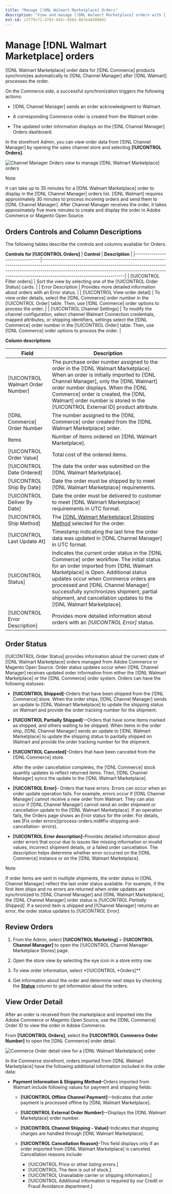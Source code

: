 ```yaml
---
title: "Manage [!DNL Walmart Marketplace] Orders"
description: "View and manage [!DNL Walmart Marketplace] orders with [!DNL Channel Manager] for Adobe Commerce and Magento Open Source."
exl-id: c2779c72-4793-445c-858a-867ea8389662
---
```

# Manage [!DNL Walmart Marketplace] orders

[!DNL Walmart Marketplace] order data for [!DNL Commerce] products synchronizes automatically to [!DNL Channel Manager] after [!DNL Walmart] processes the order.

On the Commerce side, a successful synchronization triggers the following actions:

- [!DNL Channel Manager] sends an order acknowledgment to Walmart.

- A corresponding Commerce order is created from the Walmart order.

- The updated order information displays on the [!DNL Channel Manager] Orders dashboard.

In the storefront Admin, you can view order data from [!DNL Channel Manager] by opening the sales channel store and selecting **[!UICONTROL Orders]**.

![Channel Manager Orders view to manage [!DNL Walmart Marketplace] orders](assets/orders-dashboard-view.png)

>[!NOTE]
>
>It can take up to 35 minutes for a [!DNL Walmart Marketplace] order to display in the [!DNL Channel Manager] orders list. [!DNL Walmart] requires approximately 30 minutes to process incoming orders and send them to [!DNL Channel Manager]. After Channel Manager receives the order, it takes approximately five more minutes to create and display the order in Adobe Commerce or Magento Open Source.

## Orders Controls and Column Descriptions

The following tables describe the controls and columns available for Orders.

**Controls for [!UICONTROL Orders]**
| **Control**                    | **Description**                                                                                                                                                                                                                                                                  |
|--------------------------------|----------------------------------------------------------------------------------------------------------------------------------------------------------------------------------------------------------------------------------------------------------------------------------|
| [!UICONTROL Filter orders]     | Sort the view by selecting one of the [!UICONTROL Order Status] cards.                                                                                                                                                                                                           |
| Error Description              | Provides more detailed information about orders with an Error status.                                                                                                                                                                                                            |
| [!UICONTROL View order detail] | To view order details, select the [!DNL Commerce] order number in the [!UICONTROL Order] table. Then, use [!DNL Commerce] order options to process the order.                                                                                                                    |
| [!UICONTROL Channel Settings]  | To modify the channel configuration, select channel Walmart Connection credentials, mapped attributes, or shipping identifiers, settings  select the [!DNL Commerce] order number in the [!UICONTROL Order] table. Then, use [!DNL Commerce] order options to process the order. |


**Column descriptions**

| Field                             | Description                                                                                                                                                                                                                                                                                                                                                                   |
|-----------------------------------|-------------------------------------------------------------------------------------------------------------------------------------------------------------------------------------------------------------------------------------------------------------------------------------------------------------------------------------------------------------------------------|
| [!UICONTROL Walmart Order Number] | The purchase order number assigned to the order in the [!DNL Walmart Marketplace]. When an order is initially imported to [!DNL Channel Manager], only the [!DNL Walmart] order number displays. When the [!DNL Commerce] order is created, the [!DNL Walmart] order number is stored in the [!UICONTROL External ID] product attribute.                                      |
| [!DNL Commerce] Order Number      | The number assigned to the [!DNL Commerce] order created from the [!DNL Walmart Marketplace] order.                                                                                                                                                                                                                                                                           |
| Items                             | Number of items ordered on [!DNL Walmart Marketplace].                                                                                                                                                                                                                                                                                                                        |
| [!UICONTROL Order Value]          | Total cost of the ordered items.                                                                                                                                                                                                                                                                                                                                              |
| [!UICONTROL Date Ordered]         | The date the order was submitted on the [!DNL Walmart Marketplace].                                                                                                                                                                                                                                                                                                           |
| [!UICONTROL Ship By Date]         | Date the order must be shipped by to meet [!DNL Walmart Marketplace] requirements.                                                                                                                                                                                                                                                                                            |
| [!UICONTROL Deliver By Date]      | Date the order must be delivered to customer to meet [!DNL Walmart Marketplace] requirements in UTC format.                                                                                                                                                                                                                                                                   |
| [!UICONTROL Ship Method]          | The [[!DNL Walmart Marketplace] Shipping Method](https://sellerhelp.walmart.com/s/guide?article=000007893) selected for the order.                                                                                                                                                                                                                                            |
| [!UICONTROL Last Update At]       | Timestamp indicating the last time the order data was updated in [!DNL Channel Manager] in UTC format.                                                                                                                                                                                                                                                                        |
| [!UICONTROL Status]               | Indicates the current order status in the [!DNL Commerce] order workflow. The initial status for an order imported from [!DNL Walmart Marketplace] is _Open_. Additional status updates occur when Commerce orders are processed and [!DNL Channel Manager] successfully synchronizes shipment, partial shipment, and cancellation updates to the [!DNL Walmart Marketplace]. |
| [!UICONTROL Error Description]    | Provides more detailed information about orders with an _[!UICONTROL Error]_ status.                                                                                                                                                                                                                                                                                          |

## Order Status


[!UICONTROL Order Status] provides information about the current state of [!DNL Walmart Marketplace] orders managed from Adobe Commerce or Magento Open Source. Order status updates occur when [!DNL Channel Manager] receives updated order information from either the [!DNL Walmart Marketplace] or the [!DNL Commerce] order system. Orders can have the following statuses:           

- **[!UICONTROL Shipped]**–Orders that have been shipped from the [!DNL Commerce] store. When the order ships, [!DNL Channel Manager] sends an update to [!DNL Walmart Marketplace] to update the shipping status on Walmart and provide the order tracking number for the shipment.

- **[!UICONTROL Partially Shipped]**—Orders that have some items marked as shipped, and others waiting to be shipped. When items in the order ship, [!DNL Channel Manager] sends an update to [!DNL Walmart Marketplace] to update the shipping status to paritally shipped on Walmart and provide the order tracking number for the shipment. 

- **[!UICONTROL Canceled]**–Orders that have been canceled from the [!DNL Commerce] store.

  After the order cancellation completes, the [!DNL Commerce] stock quantity updates to reflect returned items. Then, [!DNL Channel Manager] syncs the update to the [!DNL Walmart Marketplace].

- **[!UICONTROL Error]**– Orders that have errors. Errors can occur when an order update operation fails. For example, errors occur if [!DNL Channel Manager] cannot receive a new order from Walmart. They can also occur if [!DNL Channel Manager] cannot send an order shipment or cancellation update to the [!DNL Walmart Marketplace]. If an operation fails, the Orders page shows an _Error_ status for the order. For details, see [Fix order errors](process-orders.md#fix-shipping-and-cancellation- errors).

- **[!UICONTROL Error description]**–Provides detailed information about order errors that occur due to issues like 
missing information or invalid values, incorrect shipment details, or a failed order cancellation. The description helps determine whether error occurred on the [!DNL Commerce] instance or on the [!DNL Walmart Marketplace].

>[!NOTE]
>
>If order items are sent in multiple shipments, the order status in [!DNL Channel Manager] reflect the last order status available. For example, if the first item ships and no errors are returned when order updates are synchronized to [!DNL Channel Manager] and [!DNL Walmart Marketplace], the [!DNL Channel Manager] order status is _[!UICONTROL Partially Shipped]_.  If a second item is shipped and [!Channel Manager] returns an error, the order status updates to _[!UICONTROL Error]_.

## Review Orders

1. From the Admin, select **[!UICONTROL Marketing]** > **[!UICONTROL Channel Manager]** to open the [!UICONTROL Channel Manager Marketplace Stores] page.

1. Open the store view by selecting the eye icon in a store entry row.

1. To view order information, select *[!UICONTROL *Orders]**.

1. Get information about the order and determine next steps by checking the **[Status](#about-order-status)** column to get information about the orders.

## View Order Detail

After an order is received from the marketplace and imported into the Adobe Commerce or Magento Open Source, use the [!DNL Commerce] Order ID to view the order in Adobe Commerce.

From **[!UICONTROL Orders]**, select the **[!UICONTROL Commerce Order Number]** to open the [!DNL Commerce] order detail.

![Commerce Order detail view for a [!DNL Walmart Marketplace] order](assets/order-detail-with-external-order-id.png)

In the Commerce storefront, orders imported from [!DNL Walmart Marketplace] have the following additional information included in the order data:

- **Payment Information & Shipping Method**–Orders imported from Walmart include following values for payment and shipping fields:

  - **[!UICONTROL Offline Channel Payment]**—Indicates that order payment is processed offline by [!DNL Walmart Marketplace].

  - **[!UICONTROL External Order Number]**—Displays the [!DNL Walmart Marketplace] order number.

  - **[!UICONTROL Channel Shipping - Value]**–Indicates that shipping charges are handled through [!DNL Walmart Marketplace].

  - **[!UICONTROL Cancellation Reason]**–This field displays only if an order imported from [!DNL Walmart Marketplace] is canceled. Cancellation reasons include:

    - [!UICONTROL Price or other listing errors.]
    - [!UICONTROL The item is out of stock.]
    - [!UICONTROL Unavailable carrier or shipping information.]
    - [!UICONTROL Additional information is required by our Credit or Fraud Avoidance department.]
    
